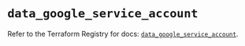 # `data_google_service_account`

Refer to the Terraform Registry for docs: [`data_google_service_account`](https://registry.terraform.io/providers/hashicorp/google/5.30.0/docs/data-sources/service_account).
